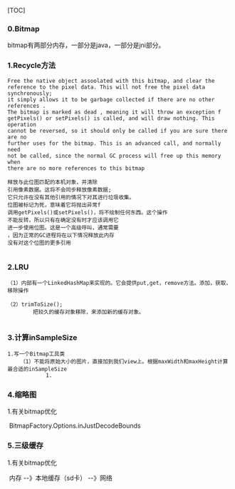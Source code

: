 [TOC]

### 0.Bitmap

bitmap有两部分内存，一部分是java，一部分是jni部分。



### 1.Recycle方法

```
Free the native object assoolated with this bitmap, and clear the
reference to the pixel data. This will not free the pixel data synchronously;
it simply allows it to be garbage collected if there are no other references .
The bitmap is marked as dead , meaning it will throw an exception f
getPixels() or setPixels() is called, and will draw nothing. This operation
cannot be reversed, so it should only be called if you are sure there are no
further uses for the bitmap. This is an advanced call, and normally need
not be called, since the normal GC process will free up this memory when
there are no more references to this bitmap

释放与此位图匹配的本机对象，并清除
引用像素数据。这将不会同步释放像素数据;
它只允许在没有其他引用的情况下对其进行垃圾收集。
位图被标记为死，意味着它将抛出异常f
调用getPixels()或setPixels()，将不绘制任何东西。这个操作
不能反转，所以只有在确定没有时才应该调用它
进一步使用位图。这是一个高级呼叫，通常需要
，因为正常的GC进程将在以下情况释放此内存
没有对这个位图的更多引用


```

### 2.LRU

```
（1）内部有一个LinkedHashMap来实现的。它会提供put,get，remove方法。添加，获取，移除操作
		
（2）trimToSize();
		把较久的缓存对象移除，来添加新的缓存对象。
	
```

### 3.计算inSampleSize

	1.写一个Bitmap工具类
		（1）不能将原始大小的图片，直接加到我们view上。根据maxWidth和maxHeight计算最合适的inSampleSize
				1.

### 4.缩略图

1.有关bitmap优化

​	BitmapFactory.Options.inJustDecodeBounds



### 5.三级缓存

1.有关bitmap优化

​	内存 --》本地缓存（sd卡） --》网络